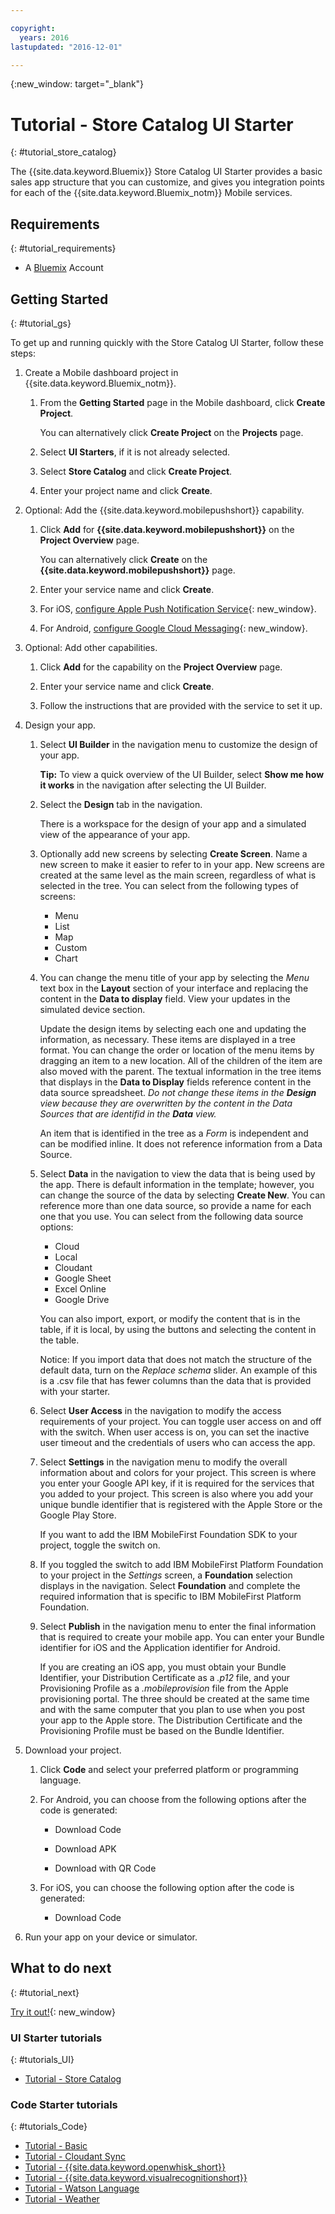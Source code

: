 ```yaml
---

copyright:
  years: 2016
lastupdated: "2016-12-01"

---
```

{:new_window: target="_blank"}

# Tutorial - Store Catalog UI Starter
{: #tutorial_store_catalog}

The {{site.data.keyword.Bluemix}} Store Catalog UI Starter provides a basic sales app structure that you can customize, and gives you integration points for each of the {{site.data.keyword.Bluemix_notm}} Mobile services.


## Requirements
{: #tutorial_requirements}

* A [Bluemix](http://bluemix.net) Account


## Getting Started
{: #tutorial_gs}

To get up and running quickly with the Store Catalog UI Starter, follow these steps:

1. Create a Mobile dashboard project in {{site.data.keyword.Bluemix_notm}}.

   1. From the **Getting Started** page in the Mobile dashboard, click **Create Project**.

      You can alternatively click **Create Project** on the **Projects** page.

   2. Select **UI Starters**, if it is not already selected.

   3. Select **Store Catalog** and click **Create Project**.

   4. Enter your project name and click **Create**.

2. Optional: Add the {{site.data.keyword.mobilepushshort}} capability.

   1. Click **Add** for **{{site.data.keyword.mobilepushshort}}** on the **Project Overview** page.

      You can alternatively click **Create** on the **{{site.data.keyword.mobilepushshort}}** page.

   2. Enter your service name and click **Create**.

   3. For iOS, [configure Apple Push Notification Service](/docs/services/mobilepush/t_push_provider_ios.html){: new_window}.

   4. For Android, [configure Google Cloud Messaging](/docs/services/mobilepush/t_push_provider_android.html){: new_window}.

3. Optional: Add other capabilities.

   1. Click **Add** for the capability on the **Project Overview** page.

   2. Enter your service name and click **Create**.

   3. Follow the instructions that are provided with the service to set it up.

4. Design your app.

   1. Select **UI Builder** in the navigation menu to customize the design of your app.
   
		**Tip:** To view a quick overview of the UI Builder, select **Show me how it works** in the navigation after selecting the UI Builder.

   2. Select the **Design** tab in the navigation.

      There is a workspace for the design of your app and a simulated view of the appearance of your app.

   3. Optionally add new screens by selecting **Create Screen**. Name a new screen to make it easier to refer to in your app. New screens are created at the same level as the main screen, regardless of what is selected in the tree. You can select from the following types of screens:
      * Menu
      * List
      * Map
      * Custom
      * Chart	   

   4. You can change the menu title of your app by selecting the *Menu* text box in the **Layout** section of your interface and replacing the content in the **Data to display** field. View your updates in the simulated device section.

      Update the design items by selecting each one and updating the information, as necessary. These items are displayed in a tree format. You can change the order or location of the menu items by dragging an item to a new location. All of the children of the item are also moved with the parent. The textual information in the tree items that displays in the **Data to Display** fields reference content in the data source spreadsheet. *Do not change these items in the **Design** view because they are overwritten by the content in the Data Sources that are identifid in the **Data** view.*

		An item that is identified in the tree as a *Form* is independent and can be modified inline. It does not reference information from a Data Source.

   5. Select **Data** in the navigation to view the data that is being used by the app. There is default information in the template; however, you can change the source of the data by selecting **Create New**. You can reference more than one data source, so provide a name for each one that you use. You can select from the following data source options:
      * Cloud
      * Local
      * Cloudant
      * Google Sheet
      * Excel Online
      * Google Drive

      You can also import, export, or modify the content that is in the table, if it is local, by using the buttons and selecting the content in the table.

	  Notice: If you import data that does not match the structure of the default data, turn on the *Replace schema* slider. An example of this is a .csv file that has fewer columns than the data that is provided with your starter.

   6. Select **User Access** in the navigation to modify the access requirements of your project. You can toggle user access on and off with the switch. When user access is on, you can set the inactive user timeout and the credentials of users who can access the app.

   7. Select **Settings** in the navigation menu to modify the overall information about and colors for your project. This screen is where you enter your Google API key, if it is required for the services that you added to your project. This screen is also where you add your unique bundle identifier that is registered with the Apple Store or the Google Play Store.

      If you want to add the IBM MobileFirst Foundation SDK to your project, toggle the switch on.

   8. If you toggled the switch to add IBM MobileFirst Platform Foundation to your project in the *Settings* screen, a **Foundation** selection displays in the navigation. Select **Foundation** and complete the required information that is specific to IBM MobileFirst Platform Foundation.

   9. Select **Publish** in the navigation menu to enter the final information that is required to create your mobile app. You can enter your Bundle identifier for iOS and the Application identifier for Android.

       If you are creating an iOS app, you must obtain your Bundle Identifier, your Distribution Certificate as a *.p12* file, and your Provisioning Profile as a *.mobileprovision* file from the Apple provisioning portal. The three should be created at the same time and with the same computer that you plan to use when you post your app to the Apple store. The Distribution Certificate and the Provisioning Profile must be based on the Bundle Identifier. 	

5. Download your project.

   1. Click **Code** and select your preferred platform or programming language.

   2. For Android, you can choose from the following options after the code is generated:

      * Download Code

      * Download APK

      * Download with QR Code

   3. For iOS, you can choose the following option after the code is generated:

      * Download Code

6. Run your app on your device or simulator.


## What to do next
{: #tutorial_next}

[Try it out!](http://console.{DomainName}/mobile/create-project?starter=fb5e31a9-1186-4d46-939e-2f620f35b83b){: new_window}


### UI Starter tutorials
{: #tutorials_UI}

* [Tutorial - Store Catalog](tutorial_store_catalog.html)


### Code Starter tutorials
{: #tutorials_Code}

* [Tutorial - Basic](tutorial.html)
* [Tutorial - Cloudant Sync](tutorial_cloudant_synd.html)
* [Tutorial - {{site.data.keyword.openwhisk_short}}](tutorial_openwhisk.html)
* [Tutorial - {{site.data.keyword.visualrecognitionshort}}](tutorial_visual_recognition.html)
* [Tutorial - Watson Language](tutorial_watson_language.html)
* [Tutorial - Weather](tutorial_weather.html)

